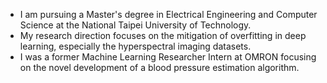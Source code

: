 - I am pursuing a Master's degree in Electrical Engineering and Computer Science at the National Taipei University of Technology.
- My research direction focuses on the mitigation of overfitting in deep learning, especially the hyperspectral imaging datasets.
- I was a former Machine Learning Researcher Intern at OMRON focusing on the novel development of a blood pressure estimation algorithm.

<!---
qdb99581/qdb99581 is a ✨ special ✨ repository because its `README.md` (this file) appears on your GitHub profile.
You can click the Preview link to take a look at your changes.
--->
